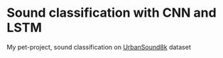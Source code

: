 # Sound classification with CNN and LSTM
My pet-project, sound classification on <a href="https://www.kaggle.com/chrisfilo/urbansound8k">UrbanSound8k</a> dataset
